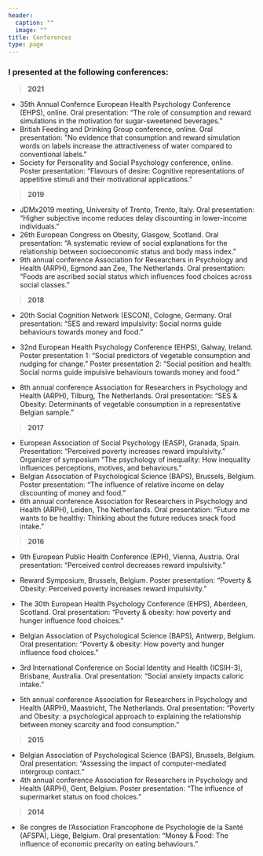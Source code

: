 ```yaml
---
header:
  caption: ""
  image: ""
title: Conferences
type: page
---
```


### I presented at the following conferences:

> **2021**

- 35th Annual Confernce European Health Psychology Conference (EHPS), online. Oral presentation: “The role of consumption and reward simulations in the motivation for sugar-sweetened beverages.”
- British Feeding and Drinking Group conference, online. Oral presentation: "No evidence that consumption and reward simulation words on labels increase the attractiveness of water compared to conventional labels."
- Society for Personality and Social Psychology conference, online. Poster presentation: “Flavours of desire: Cognitive representations of appetitive stimuli and their motivational applications.”

> **2019**

- JDMx2019 meeting, University of Trento, Trento, Italy. Oral presentation: “Higher subjective income reduces delay discounting in lower-income individuals.”
- 26th European Congress on Obesity, Glasgow, Scotland. Oral presentation: “A systematic review of social explanations for the relationship between socioeconomic status and body mass index.”
- 9th annual conference Association for Researchers in Psychology and Health (ARPH), Egmond aan Zee, The Netherlands. Oral presentation: “Foods are ascribed social status which influences food choices across social classes.”

> **2018**

- 20th Social Cognition Network (ESCON), Cologne, Germany. Oral presentation: “SES and reward impulsivity: Social norms guide behaviours towards money and food.”
- 32nd European Health Psychology Conference (EHPS), Galway, Ireland. Poster presentation 1: “Social predictors of vegetable consumption and nudging for change.” Poster presentation 2: “Social position and health: Social norms guide impulsive behaviours towards money and food.”

- 8th annual conference Association for Researchers in Psychology and Health (ARPH), Tilburg, The Netherlands. Oral presentation: “SES & Obesity: Determinants of vegetable consumption in a representative Belgian sample.”

> **2017**

- European Association of Social Psychology (EASP), Granada, Spain. Presentation: “Perceived poverty increases reward impulsivity.” Organizer of symposium ”The psychology of inequality: How inequality influences perceptions, motives, and behaviours.”
- Belgian Association of Psychological Science (BAPS), Brussels, Belgium. Poster presentation: “The influence of relative income on delay discounting of money and food.”
- 6th annual conference Association for Researchers in Psychology and Health (ARPH), Leiden, The Netherlands. Oral presentation: “Future me wants to be healthy: Thinking about the future reduces snack food intake.”

> **2016**

- 9th European Public Health Conference (EPH), Vienna, Austria. Oral presentation: “Perceived control decreases reward impulsivity.”
- Reward Symposium, Brussels, Belgium. Poster presentation: “Poverty & Obesity: Perceived poverty increases reward impulsivity.”

- The 30th European Health Psychology Conference (EHPS), Aberdeen, Scotland. Oral presentation: “Poverty & obesity: how poverty and hunger influence food choices.”
- Belgian Association of Psychological Science (BAPS), Antwerp, Belgium. Oral presentation: “Poverty & obesity: How poverty and hunger influence food choices.”
- 3rd International Conference on Social Identity and Health (ICSIH-3), Brisbane, Australia. Oral presentation: “Social anxiety impacts caloric intake.”
- 5th annual conference Association for Researchers in Psychology and Health (ARPH), Maastricht, The Netherlands. Oral presentation: “Poverty and Obesity: a psychological approach to explaining the relationship between money scarcity and food consumption.”

> **2015**

- Belgian Association of Psychological Science (BAPS), Brussels, Belgium. Oral presentation: “Assessing the impact of computer-mediated intergroup contact.”
- 4th annual conference Association for Researchers in Psychology and Health (ARPH), Gent, Belgium. Poster presentation: “The influence of supermarket status on food choices.”

> **2014**

- 8e congres de l’Association Francophone de Psychologie de la Santé (AFSPA), Liège, Belgium. Oral presentation: “Money & Food: The influence of economic precarity on eating behaviours.”